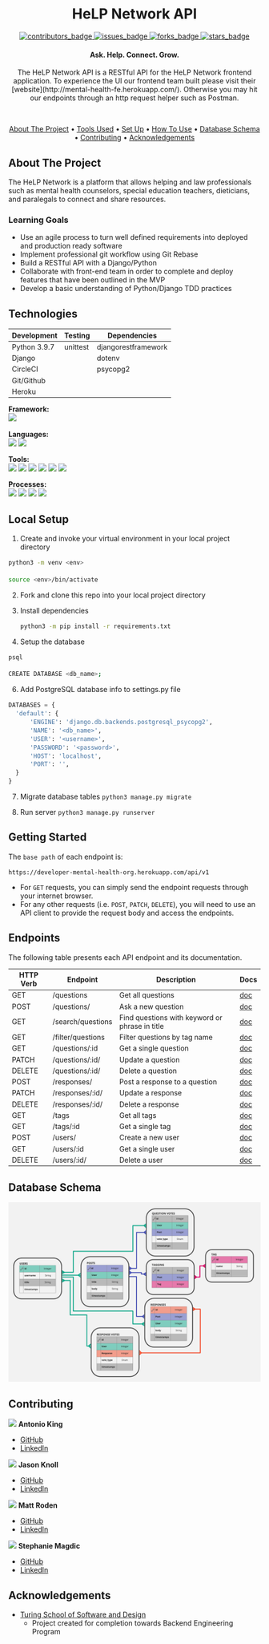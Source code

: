 <h1 align="center">HeLP Network API</h1>

<p align="center">
  <a href="https://github.com/marlitas/rails_engine/graphs/contributors">
    <img src="https://img.shields.io/github/contributors/mental-health-org/mental_health_be?style=for-the-badge" alt="contributors_badge">
  </a>
  <a href="https://github.com/marlitas/rails_engine/issues">
    <img src="https://img.shields.io/github/issues/mental-health-org/mental_health_be?style=for-the-badge" alt="issues_badge">
  </a>
  <a href="https://github.com/marlitas/rails_engine/network/members">
    <img src="https://img.shields.io/github/forks/mental-health-org/mental_health_be?style=for-the-badge" alt="forks_badge">
  </a>
  <a href="https://github.com/marlitas/rails_engine/stargazers">
    <img src="https://img.shields.io/github/stars/mental-health-org/mental_health_be?style=for-the-badge" alt="stars_badge">
  </a>
</p>

<h4 align="center">Ask. Help. Connect. Grow.</h4>

<p align="center">
The HeLP Network API is a RESTful API for the HeLP Network frontend application. To experience the UI our frontend team built please visit their [website](http://mental-health-fe.herokuapp.com/). Otherwise you may hit our endpoints through an http request helper such as Postman.
</p><br>

<p align="center">
  <a href="#about-the-project">About The Project</a> •
  <a href="#tools-used">Tools Used</a> •
  <a href="#set-up">Set Up</a> •
  <a href="#how-to-use">How To Use</a> •
  <a href="#database-schema">Database Schema</a> •
  <a href="#contributing">Contributing</a> •
  <a href="#acknowledgements">Acknowledgements</a>
</p>


## About The Project

The HeLP Network is a platform that allows helping and law professionals such as mental health counselors, special education teachers, dieticians, and paralegals to connect and share resources.

### Learning Goals

* Use an agile process to turn well defined requirements into deployed and production ready software
* Implement professional git workflow using Git Rebase
* Build a RESTful API with a Django/Python
* Collaborate with front-end team in order to complete and deploy features that have been outlined in the MVP
* Develop a basic understanding of Python/Django TDD practices


## Technologies

| Development | Testing       | Dependencies          |
|-------------|---------------|-----------------------|
| Python 3.9.7| unittest      | djangorestframework   |
| Django      |               | dotenv                |
| CircleCI    |               | psycopg2              |
| Git/Github  |               |                       |
| Heroku      |               |                       |

<p>
  <b>Framework:</b><br>
  <img src="https://img.shields.io/badge/Django-092E20?style=for-the-badge&logo=django&logoColor=white" />
</p>

<p>
  <b>Languages:</b><br>
  <img src="https://img.shields.io/badge/Python-14354C?style=for-the-badge&logo=python&logoColor=white" />
  <img src="https://img.shields.io/badge/SQL-4169E1.svg?style=for-the-badge&logo=SQL&logoColor=white" />
</p>

<p>
  <b>Tools:</b><br>
  <img src="https://img.shields.io/badge/Atom-66595C.svg?&style=for-the-badge&logo=atom&logoColor=white" />  
  <img src="https://img.shields.io/badge/git-F05032.svg?&style=for-the-badge&logo=git&logoColor=white" />
  <img src="https://img.shields.io/badge/GitHub-181717.svg?&style=for-the-badge&logo=github&logoColor=white" />
  <img src="https://img.shields.io/badge/Heroku-430098.svg?&style=for-the-badge&logo=heroku&logoColor=white" />
  <img src="https://img.shields.io/badge/PostgreSQL-4169E1.svg?&style=for-the-badge&logo=postgresql&logoColor=white" />
  <img src="https://img.shields.io/badge/Slack-4A154B?style=for-the-badge&logo=slack&logoColor=white" />
</p>

<p>
  <b>Processes:</b><br>
  <img src="https://img.shields.io/badge/OOP-b81818.svg?&style=for-the-badge&logo=OOP&logoColor=white" />
  <img src="https://img.shields.io/badge/TDD-b87818.svg?&style=for-the-badge&logo=TDD&logoColor=white" />
  <img src="https://img.shields.io/badge/MVC-b8b018.svg?&style=for-the-badge&logo=MVC&logoColor=white" />
  <img src="https://img.shields.io/badge/REST-33b818.svg?&style=for-the-badge&logo=REST&logoColor=white" />  
</p>


## Local Setup

1. Create and invoke your virtual environment in your local project directory
  ```sh
  python3 -m venv <env>

  source <env>/bin/activate
  ```

2. Fork and clone this repo into your local project directory

4. Install dependencies
   ```sh
   python3 -m pip install -r requirements.txt
   ```

5. Setup the database
  ```sh
  psql

  CREATE DATABASE <db_name>;
  ```

6. Add PostgreSQL database info to settings.py file
  ```py
  DATABASES = {
    'default': {
        'ENGINE': 'django.db.backends.postgresql_psycopg2',
        'NAME': '<db_name>',
        'USER': '<username>',
        'PASSWORD': '<password>',
        'HOST': 'localhost',
        'PORT': '',
    }
  }
  ```

7. Migrate database tables
`python3 manage.py migrate`

8. Run server
`python3 manage.py runserver`


## Getting Started

The `base path` of each endpoint is:

```
https://developer-mental-health-org.herokuapp.com/api/v1
```

- For `GET` requests, you can simply send the endpoint requests through your internet browser.  
- For any other requests (i.e. `POST`, `PATCH`, `DELETE`), you will need to use an API client to provide the request body and access the endpoints.

## Endpoints

The following table presents each API endpoint and its documentation.  

HTTP Verb | Endpoint          | Description                                    | Docs
----------|-------------------|------------------------------------------------|------
GET       | /questions        | Get all questions                              | [doc](questions_endpoint.md)
POST      | /questions/       | Ask a new question                             | [doc](questions_endpoint.md)
GET       | /search/questions | Find questions with keyword or phrase in title | [doc](questions_endpoint.md)
GET       | /filter/questions | Filter questions by tag name                   | [doc](questions_endpoint.md)
GET       | /questions/:id    | Get a single question                          | [doc](questions_endpoint.md)
PATCH     | /questions/:id/   | Update a question                              | [doc](questions_endpoint.md)
DELETE    | /questions/:id/   | Delete a question                              | [doc](questions_endpoint.md)
POST      | /responses/       | Post a response to a question                  | [doc](responses_endpoint.md)
PATCH     | /responses/:id/   | Update a response                              | [doc](responses_endpoint.md)
DELETE    | /responses/:id/   | Delete a response                              | [doc](responses_endpoint.md)
GET       | /tags             | Get all tags                                   | [doc](tags_endpoint.md)
GET       | /tags/:id         | Get a single tag                               | [doc](tags_endpoint.md)
POST      | /users/           | Create a new user                              | [doc](users_endpoint.md)
GET       | /users/:id        | Get a single user                              | [doc](users_endpoint.md)
DELETE    | /users/:id/       | Delete a user                                  | [doc](users_endpoint.md)


## Database Schema
![schema](/storage/images/schema.png)


## Contributing

![](https://avatars.githubusercontent.com/u/81713591?s=25) **Antonio King**
- [GitHub](https://github.com/antoniojking)
- [LinkedIn](https://www.linkedin.com/in/antoniojking/)

![](https://avatars.githubusercontent.com/u/78898641?s=25) **Jason Knoll**
- [GitHub](https://github.com/JasonPKnoll)
- [LinkedIn](https://www.linkedin.com/in/jason-p-knoll/)

![](https://avatars.githubusercontent.com/u/77070949?s=25) **Matt Roden**
- [GitHub](https://github.com/Matt-Roden)
- [LinkedIn](https://www.linkedin.com/in/matt-roden-35bb3413b/)

![](https://avatars.githubusercontent.com/u/60903966?s=25) **Stephanie Magdic**
- [GitHub](https://github.com/stephaniemagdic)
- [LinkedIn](https://www.linkedin.com/in/stephaniemagdic/)


## Acknowledgements

* [Turing School of Software and Design](https://turing.edu/)
  - Project created for completion towards Backend Engineering Program
